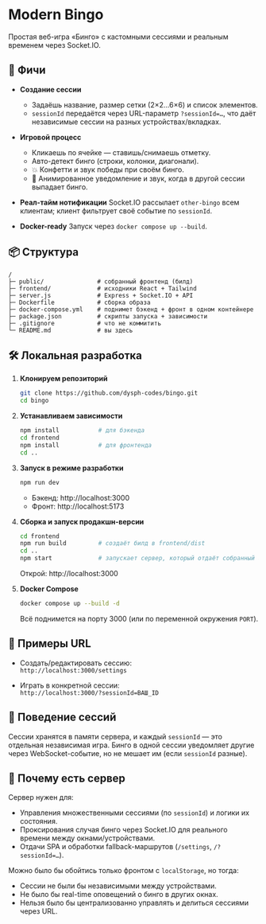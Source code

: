 # Modern Bingo

Простая веб-игра «Бинго» с кастомными сессиями и реальным временем через Socket.IO.

## 🚀 Фичи

- **Создание сессии**
  - Задаёшь название, размер сетки (2×2…6×6) и список элементов.
  - `sessionId` передаётся через URL-параметр `?sessionId=…`, что даёт независимые сессии на разных устройствах/вкладках.

- **Игровой процесс**
  - Кликаешь по ячейке — ставишь/снимаешь отметку.
  - Авто-детект бинго (строки, колонки, диагонали).
  - 💥 Конфетти и звук победы при своём бинго.
  - 🔔 Анимированное уведомление и звук, когда в другой сессии выпадает бинго.

- **Реал-тайм нотификации**
  Socket.IO рассылает `other-bingo` всем клиентам; клиент фильтрует своё событие по `sessionId`.

- **Docker-ready**
  Запуск через `docker compose up --build`.

## 📦 Структура

```
/
├─ public/               # собранный фронтенд (билд)
├─ frontend/             # исходники React + Tailwind
├─ server.js             # Express + Socket.IO + API
├─ Dockerfile            # сборка образа
├─ docker-compose.yml    # поднимет бэкенд + фронт в одном контейнере
├─ package.json          # скрипты запуска + зависимости
├─ .gitignore            # что не коммитить
└─ README.md             # вы здесь
```

## 🛠 Локальная разработка

1. **Клонируем репозиторий**

   ```bash
   git clone https://github.com/dysph-codes/bingo.git
   cd bingo
   ```

2. **Устанавливаем зависимости**

   ```bash
   npm install           # для бэкенда
   cd frontend
   npm install           # для фронтенда
   cd ..
   ```

3. **Запуск в режиме разработки**

   ```bash
   npm run dev
   ```

   - Бэкенд: http://localhost:3000  
   - Фронт:   http://localhost:5173  

4. **Сборка и запуск продакшн-версии**

   ```bash
   cd frontend
   npm run build         # создаёт билд в frontend/dist
   cd ..
   npm start             # запускает сервер, который отдаёт собранный фронт
   ```

   Открой: http://localhost:3000

5. **Docker Compose**

   ```bash
   docker compose up --build -d
   ```

   Всё поднимется на порту 3000 (или по переменной окружения `PORT`).

## 🧪 Примеры URL

- Создать/редактировать сессию:  
  `http://localhost:3000/settings`

- Играть в конкретной сессии:  
  `http://localhost:3000/?sessionId=ВАШ_ID`

## 🔁 Поведение сессий

Сессии хранятся в памяти сервера, и каждый `sessionId` — это отдельная независимая игра. Бинго в одной сессии уведомляет другие через WebSocket-событие, но не мешает им (если `sessionId` разные).

## 🧠 Почему есть сервер

Сервер нужен для:
- Управления множественными сессиями (по `sessionId`) и логики их состояния.  
- Проксирования случая бинго через Socket.IO для реального времени между окнами/устройствами.  
- Отдачи SPA и обработки fallback-маршрутов (`/settings`, `/?sessionId=…`).

Можно было бы обойтись только фронтом с `localStorage`, но тогда:
- Сессии не были бы независимыми между устройствами.  
- Не было бы real-time оповещений о бинго в других окнах.  
- Нельзя было бы централизованно управлять и делиться сессиями через URL.
